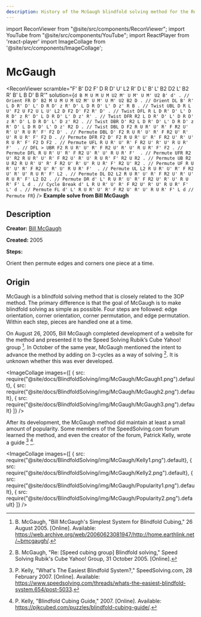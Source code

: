 ```yaml
---
description: History of the McGaugh blindfold solving method for the Rubik's Cube.
---
```


import ReconViewer from "@site/src/components/ReconViewer";
import YouTube from "@site/src/components/YouTube";
import ReactPlayer from 'react-player'
import ImageCollage from '@site/src/components/ImageCollage';

# McGaugh

<ReconViewer
scramble="F' B' D2 F' D R D' U' L2 R' D L' B' L' B2 D2 L' B2 R' B' L B D' B R'"
solution={`d B M U M U M U2 M' U M' U M' U2 B' d' . // Orient FR
D' B2 M U M U M U2 M' U M' U M' U2 B2 D . // Orient DL
B' R' L D R' D' L' D R D' z R' D' L D R D' L' D z' R B . // Twist UBL
D R L U' F2 U F2 U L U' L2 D F2 D' F2 R' D' . // Twist DFL
R L D R' D' L' D R D' z R' D' L D R D' L' D z' R' . // Twist DFR
R2 L D R' D' L' D R D' z R' D' L D R D' L' D z' R2 . // Twist DBR
D' R2 L D R' D' L' D R D' z R' D' L D R D' L' D z' R2 D . // Twist DBL
D F2 R U R' U' R' F R2 U' R' U' R U R' F' F2 D' . // Permute DBL
D' F2 R U R' U' R' F R2 U' R' U' R U R' F' F2 D . // Permute DFR
F2 D' F2 R U R' U' R' F R2 U' R' U' R U R' F' F2 D F2 . // Permute UFL
 R U R' U' R' F R2 U' R' U' R U R' F'  . // DFL > UBR
F2 R U R' U' R' F R2 U' R' U' R U R' F' F2 . // Permute DFL
 R U R' U' R' F R2 U' R' U' R U R' F'  . // Permute UFR
R2 U' R2 R U R' U' R' F R2 U' R' U' R U R' F' R2 U R2 . // Permute UB
R2 U R2 R U R' U' R' F R2 U' R' U' R U R' F' R2 U' R2 . // Permute UF
 R U R' U' R' F R2 U' R' U' R U R' F'  . // Permute UL
L2 R U R' U' R' F R2 U' R' U' R U R' F' L2 . // Permute DL
D2 L2 R U R' U' R' F R2 U' R' U' R U R' F' L2 D2 . // Permute DR
d' L' R U R' U' R' F R2 U' R' U' R U R' F' L d . // Cycle Break
d' L R U R' U' R' F R2 U' R' U' R U R' F' L' d . // Permute FL
d' L' R U R' U' R' F R2 U' R' U' R U R' F' L d // Permute FR`}
/>
**Example solve from Bill McGaugh**

## Description

**Creator:** [Bill McGaugh](CubingContributors/MethodDevelopers.md#mcgaugh-bill)

**Created:** 2005

**Steps:**

Orient then permute edges and corners one piece at a time.

## Origin

McGaugh is a blindfold solving method that is closely related to the 3OP method. The primary difference is that the goal of McGaugh is to make blindfold solving as simple as possible. Four steps are followed: edge orientation, corner orientation, corner permutation, and edge permutation. Within each step, pieces are handled one at a time.

On August 26, 2005, Bill McGaugh completed development of a website for the method and presented it to the Speed Solving Rubik’s Cube Yahoo! group [^mcgaugh-2005-1]. In October of the same year, McGaugh mentioned the intent to advance the method by adding on 3-cycles as a way of solving [^mcgaugh-2005-2]. It is unknown whether this was ever developed.

<ImageCollage
images={[
{ src: require("@site/docs/BlindfoldSolving/img/McGaugh/McGaugh1.png").default},
{ src: require("@site/docs/BlindfoldSolving/img/McGaugh/McGaugh2.png").default},
{ src: require("@site/docs/BlindfoldSolving/img/McGaugh/McGaugh3.png").default}
]}
/>

After its development, the McGaugh method did maintain at least a small amount of popularity. Some members of the SpeedSolving.com forum learned the method, and even the creator of the forum, Patrick Kelly, wrote a guide [^kelly-2007-1] [^kelly-2007-2].

<ImageCollage
images={[
{ src: require("@site/docs/BlindfoldSolving/img/McGaugh/Kelly1.png").default},
{ src: require("@site/docs/BlindfoldSolving/img/McGaugh/Kelly2.png").default},
{ src: require("@site/docs/BlindfoldSolving/img/McGaugh/Popularity1.png").default},
{ src: require("@site/docs/BlindfoldSolving/img/McGaugh/Popularity2.png").default}
]}
/>

[^mcgaugh-2005-1]: B. McGaugh, "Bill McGaugh's Simplest System for Blindfold Cubing," 26 August 2005. [Online]. Available: https://web.archive.org/web/20060623081947/http://home.earthlink.net/~bmcgaugh/.
[^mcgaugh-2005-2]: B. McGaugh, "Re: [Speed cubing group] Blindfold solving," Speed Solving Rubik's Cube Yahoo! Group, 31 October 2005. [Online].
[^kelly-2007-1]: P. Kelly, "What's The Easiest Blindfold System?," SpeedSolving.com, 28 February 2007. [Online]. Available: https://www.speedsolving.com/threads/whats-the-easiest-blindfold-system.654/post-5033.
[^kelly-2007-2]: P. Kelly, "Blindfold Cubing Guide," 2007. [Online]. Available: https://pjkcubed.com/puzzles/blindfold-cubing-guide/.
[^pochmann-2004-1]: S. Pochmann, "Re: Blindfold cubing: Parity error," Speed Solving Rubik's Cube Yahoo Group, 7 March 2004. [Online].
[^pochmann-2004-2]: S. Pochmann, "Single algorithm 3x3 blindsolving," Stefan Pochmann, March 2004. [Online]. Available: https://www.stefan-pochmann.info/spocc/blindsolving/3x3_single_alg/old_index.php.
[^pochmann-2008]: S. Pochmann, "Key idea of my methods," SpeedSolving.com, 28 July 2008. [Online]. Available: https://www.speedsolving.com/threads/key-idea-of-my-methods.5427/.